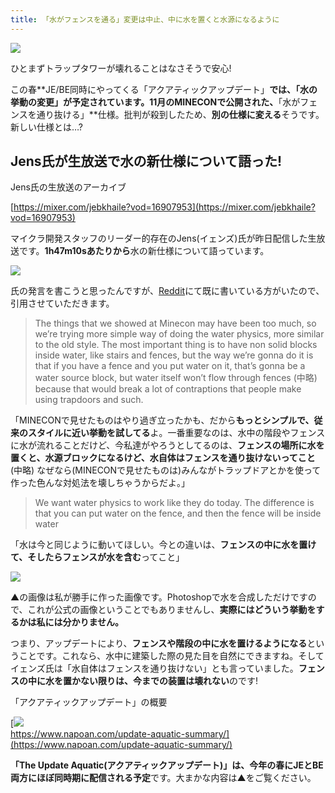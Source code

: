 ```yaml
---
title: 「水がフェンスを通る」変更は中止、中に水を置くと水源になるように
---
```


![](https://cdn-ak.f.st-hatena.com/images/fotolife/s/sasigume/20210208/20210208102909.png)

ひとまずトラップタワーが壊れることはなさそうで安心!

この春**JE/BE同時にやってくる「アクアティックアップデート」**では、「水の挙動の変更」が予定されています。11月のMINECONで公開された、**「水がフェンスを通り抜ける」**仕様。批判が殺到したため、**別の仕様に変える**そうです。新しい仕様とは…?

## Jens氏が生放送で水の新仕様について語った!

Jens氏の生放送のアーカイブ

[https://mixer.com/jebkhaile?vod=16907953](https://mixer.com/jebkhaile?vod=16907953)

マイクラ開発スタッフのリーダー的存在のJens(イェンズ)氏が昨日配信した生放送です。**1h47m10sあたりから**水の新仕様について語っています。

![](https://cdn-ak.f.st-hatena.com/images/fotolife/s/sasigume/20210208/20210208094438.png)

氏の発言を書こうと思ったんですが、[Reddit](https://www.reddit.com/r/Minecraft/comments/7rrtes/jeb_explained_114_water_physics_in_detail/)にて既に書いている方がいたので、引用させていただきます。

> The things that we showed at Minecon may have been too much, so we’re trying more simple way of doing the water physics, more similar to the old style. The most important thing is to have non solid blocks inside water, like stairs and fences, but the way we’re gonna do it is that if you have a fence and you put water on it, that’s gonna be a water source block, but water itself won’t flow through fences (中略) because that would break a lot of contraptions that people make using trapdoors and such.

「MINECONで見せたものはやり過ぎ立ったかも、だから**もっとシンプルで、従来のスタイルに近い挙動を試してる**よ。一番重要なのは、水中の階段やフェンスに水が流れることだけど、今私達がやろうとしてるのは、**フェンスの場所に水を置くと、水源ブロックになるけど、水自体はフェンスを通り抜けないってこと** (中略) なぜなら(MINECONで見せたものは)みんながトラップドアとかを使って作った色んな対処法を壊しちゃうからだよ。」

> We want water physics to work like they do today. The difference is that you can put water on the fence, and then the fence will be inside water

「水は今と同じように動いてほしい。今との違いは、**フェンスの中に水を置けて、そしたらフェンスが水を含む**ってこと」

![](https://cdn-ak.f.st-hatena.com/images/fotolife/s/sasigume/20210208/20210208102913.png)

▲の画像は私が勝手に作った画像です。Photoshopで水を合成しただけですので、これが公式の画像ということでもありませんし、**実際にはどういう挙動をするかは私には分かりません。**

つまり、アップデートにより、**フェンスや階段の中に水を置けるようになる**ということです。これなら、水中に建築した際の見た目を自然にできますね。そしてイェンズ氏は「水自体はフェンスを通り抜けない」とも言っていました。**フェンスの中に水を置かない限りは、今までの装置は壊れない**のです!

「アクアティックアップデート」の概要

[![](https://cdn-ak.f.st-hatena.com/images/fotolife/s/sasigume/20210208/20210208090329.png)  
https://www.napoan.com/update-aquatic-summary/](https://www.napoan.com/update-aquatic-summary/)

**「The Update Aquatic(アクアティックアップデート)」**は、今年の春に**JEとBE両方にほぼ同時期に配信される予定**です。大まかな内容は▲をご覧ください。
